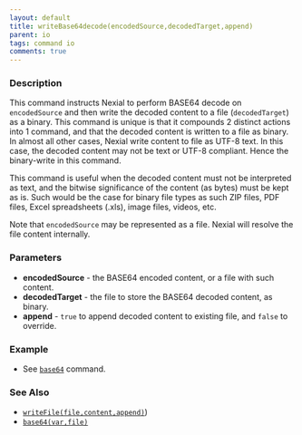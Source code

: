 ```yaml
---
layout: default
title: writeBase64decode(encodedSource,decodedTarget,append)
parent: io
tags: command io
comments: true
---
```



### Description
This command instructs Nexial to perform BASE64 decode on `encodedSource` and then write the decoded content to a file
(`decodedTarget`) as a binary. This command is unique is that it compounds 2 distinct actions into 1 command, and
that the decoded content is written to a file as binary. In almost all other cases, Nexial write content to file as 
UTF-8 text. In this case, the decoded content may not be text or UTF-8 compliant. Hence the binary-write in this 
command.

This command is useful when the decoded content must not be interpreted as text, and the bitwise significance of
the content (as bytes) must be kept as is. Such would be the case for binary file types as such ZIP files, PDF files,
Excel spreadsheets (.xls), image files, videos, etc.

Note that `encodedSource` may be represented as a file. Nexial will resolve the file content internally.


### Parameters
- **encodedSource** - the BASE64 encoded content, or a file with such content.
- **decodedTarget** - the file to store the BASE64 decoded content, as binary.
- **append** - `true` to append decoded content to existing file, and `false` to override.


### Example
- See [`base64`](base64(var,file)) command.


### See Also
- [`writeFile(file,content,append)`](writeFile(file,content,append).md))
- [`base64(var,file)`](base64(var,file))
